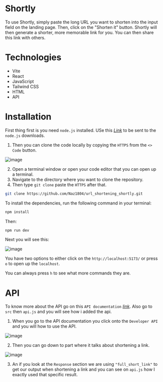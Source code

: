 # Shortly
To use Shortly, simply paste the long URL you want to shorten into the input field on the landing page. Then, click on the "Shorten it" button. Shortly will then generate a shorter, more memorable link for you. You can then share this link with others.

# Technologies
* Vite
* React
* JavaScript
* Tailwind CSS
* HTML
* API

# Installation
First thing first is you need `node.js` installed. USe this _[Link](https://nodejs.org/)_ to be sent to the `node.js` downloads.

1. Then you can clone the code locally by copying the `HTTPS` from the `<> Code` button.

![image](https://github.com/Naz1804/url_shortening_shortly/assets/121124109/88d634c1-da23-4311-b5b5-5038c4b12047)

2. Open a terminal window or open your code editor that you can open up a terminal.
3. Navigate to the directory where you want to clone the repository.
4. Then type `git clone` paste the `HTTPS` after that.
   
```sh
git clone https://github.com/Naz1804/url_shortening_shortly.git
```


To install the dependencies, run the following command in your terminal:

```sh
npm install
```

Then:

```sh
npm run dev
```

Next you will see this:

![image](https://github.com/Naz1804/todolist/assets/121124109/10254502-15b6-43a2-b1dc-ede50c3cd804)

You have two options to either click on the `http://localhost:5173/` or press `o` to open up the `localhost`.

You can always press `h` to see what more commands they are.

# API
To know more about the API go on this `API documentation` _[link](https://shrtco.de/)_. Also go to `src` then `api.js` and you will see how i added the api.

1. When you go to the API documentation you click onto the `Developer API` and you will how to use the API.

![image](https://github.com/Naz1804/url_shortening_shortly/assets/121124109/98ff35a8-49ea-4aaf-8036-dfd6ba7c845b)

2. Then you can go down to part where it talks about shortening a link.

![image](https://github.com/Naz1804/url_shortening_shortly/assets/121124109/acfb41cd-6c27-45d8-8b06-eae580bfd35f)

3. An if you look at the `Response` section we are using `"full_short_link"` to get our output when shortening a link and you can see on `api.js` how I exactly used that specific result.
